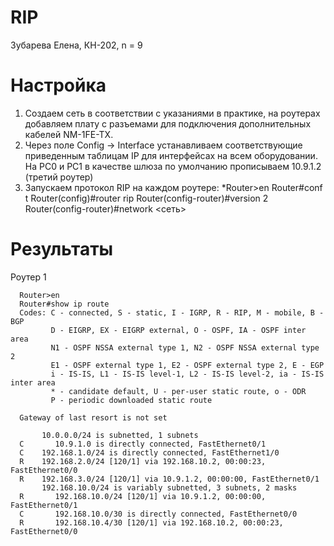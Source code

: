 # RIP
Зубарева Елена, КН-202, n = 9

# Настройка
1) Создаем сеть в соответствии с указаниями в практике, на роутерах добавляем плату с разъемами для подключения дополнительных кабелей NM-1FE-TX. 
2) Через поле Config -> Interface устанавливаем соответствующие приведенным таблицам IP для интерфейсах на всем оборудовании. На PC0 и PC1 в качестве шлюза по умолчанию прописываем 10.9.1.2 (третий роутер)
3) Запускаем протокол RIP на каждом роутере:
*Router>en
Router#conf t
Router(config)#router rip
Router(config-router)#version 2
Router(config-router)#network <сеть>

# Результаты
Роутер 1

      Router>en
      Router#show ip route
      Codes: C - connected, S - static, I - IGRP, R - RIP, M - mobile, B - BGP
             D - EIGRP, EX - EIGRP external, O - OSPF, IA - OSPF inter area
             N1 - OSPF NSSA external type 1, N2 - OSPF NSSA external type 2
             E1 - OSPF external type 1, E2 - OSPF external type 2, E - EGP
             i - IS-IS, L1 - IS-IS level-1, L2 - IS-IS level-2, ia - IS-IS inter area
             * - candidate default, U - per-user static route, o - ODR
             P - periodic downloaded static route

      Gateway of last resort is not set

           10.0.0.0/24 is subnetted, 1 subnets
      C       10.9.1.0 is directly connected, FastEthernet0/1
      C    192.168.1.0/24 is directly connected, FastEthernet1/0
      R    192.168.2.0/24 [120/1] via 192.168.10.2, 00:00:23, FastEthernet0/0
      R    192.168.3.0/24 [120/1] via 10.9.1.2, 00:00:00, FastEthernet0/1
           192.168.10.0/24 is variably subnetted, 3 subnets, 2 masks
      R       192.168.10.0/24 [120/1] via 10.9.1.2, 00:00:00, FastEthernet0/1
      C       192.168.10.0/30 is directly connected, FastEthernet0/0
      R       192.168.10.4/30 [120/1] via 192.168.10.2, 00:00:23, FastEthernet0/0
